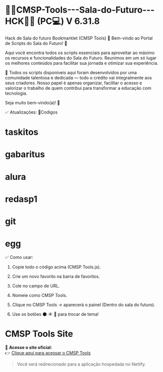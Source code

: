 # 👩‍💻CMSP-Tools---Sala-do-Futuro---HCK👨‍💻 (PC💻) V 6.31.8
Hack de Sala do futuro Bookmarklet (CMSP Tools)
🎉 Bem-vindo ao Portal de Scripts do Sala do Futuro! 🚀

Aqui você encontra todos os scripts essenciais para aproveitar ao máximo os recursos e funcionalidades do Sala do Futuro. Reunimos em um só lugar os melhores conteúdos para facilitar sua jornada e otimizar sua experiência.

🔧 Todos os scripts disponíveis aqui foram desenvolvidos por uma comunidade talentosa e dedicada — todo o crédito vai integralmente aos seus criadores. Nosso papel é apenas organizar, facilitar o acesso e valorizar o trabalho de quem contribui para transformar a educação com tecnologia.

Seja muito bem-vindo(a)! 🚀

✅ Atualizações: 🔐Codigos 

# taskitos

# gabaritus

# alura

# redasp1 

# git 

# egg 


✅ Como usar:
1. Copie todo o código acima (CMSP Tools.js).

2. Crie um novo favorito na barra de favoritos.

3. Cole no campo de URL.

4. Nomeie como CMSP Tools.

5. Clique no CMSP Tools → aparecerá o painel (Dentro do sala do futuro).

6. Use os botões 🌑 ☀️ 🌈 para trocar de tema!

# CMSP Tools Site

🔗 **Acesse o site oficial:**  
👉 [Clique aqui para acessar o CMSP Tools](https://cmsptoolssite.netlify.app)

> Você será redirecionado para a aplicação hospedada no Netlify.

